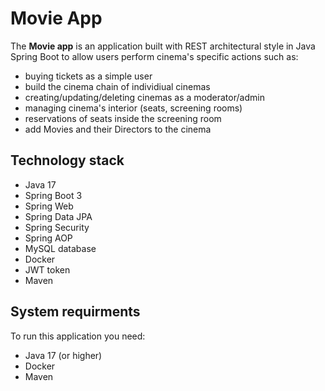 # Movie App
The <b>Movie app</b> is an application built with REST architectural style in Java Spring Boot to allow users perform cinema's specific actions such as: 
* buying tickets as a simple user
* build the cinema chain of individiual cinemas
* creating/updating/deleting cinemas as a moderator/admin
* managing cinema's interior (seats, screening rooms)
* reservations of seats inside the screening room
* add Movies and their Directors to the cinema

## Technology stack
* Java 17
* Spring Boot 3
* Spring Web
* Spring Data JPA
* Spring Security
* Spring AOP
* MySQL database
* Docker
* JWT token
* Maven

## System requirments
To run this application you need:
* Java 17 (or higher)
* Docker
* Maven
